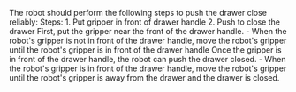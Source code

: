 The robot should perform the following steps to push the drawer close reliably:
    Steps:  1. Put gripper in front of drawer handle  2. Push to close the drawer
    First, put the gripper near the front of the drawer handle.
    - When the robot's gripper is not in front of the drawer handle, move the robot's gripper until the robot's gripper is in front of the drawer handle
    Once the gripper is in front of the drawer handle, the robot can push the drawer closed.
    - When the robot's gripper is in front of the drawer handle, move the robot's gripper until the robot's gripper is away from the drawer and the drawer is closed.